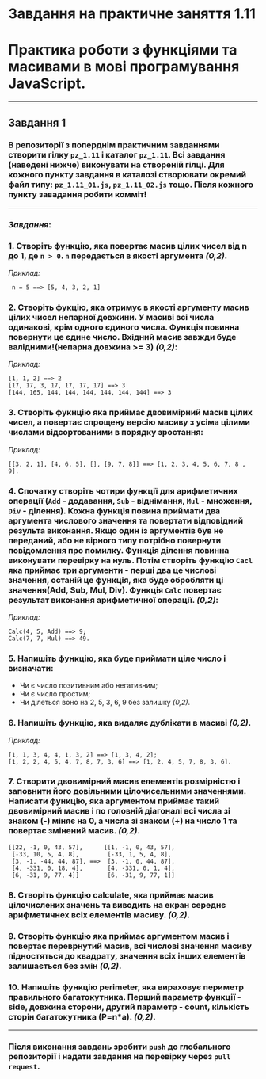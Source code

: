 # Завдання на практичне заняття 1.11

# Практика роботи з функціями та масивами в мові програмування JavaScript.

---

## **Завдання 1**

### В репозиторії з поперднім практичним завданнями створити гілку `pz_1.11` і каталог `pz_1.11`. Всі завдання (наведені нижче) виконувати на створеній гілці. Для кожного пункту завдання в каталозі створювати окремий файл типу: `pz_1.11_01.js`, `pz_1.11_02.js` тощо. Після кожного пункту завадання робити комміт!

---

### **_Завдання_**:

### **1.** Створіть функцію, яка повертає масив цілих чисел від n до 1, де `n > 0`. `n` передається в якості аргумента _(0,2)_.

_Приклад:_

```
 n = 5 ==> [5, 4, 3, 2, 1]
```

### **2.** Створіть фукцію, яка отримує в якості аргументу масив цілих чисел непарної довжини. У масиві всі числа одинакові, крім одного єдиного числа. Функція повинна повернути це єдине число. Вхідний масив завжди буде валідними!(непарна довжина >= 3) _(0,2)_:

_Приклад:_

```
[1, 1, 2] ==> 2
[17, 17, 3, 17, 17, 17, 17] ==> 3
[144, 165, 144, 144, 144, 144, 144, 144] ==> 3

```

### **3.** Створіть фукнцію яка приймає двовимірний масив цілих чисел, а повертає спрощену версію масиву з усіма цілими числами відсортованими в порядку зростання:

_Приклад:_

```
[[3, 2, 1], [4, 6, 5], [], [9, 7, 8]] ==> [1, 2, 3, 4, 5, 6, 7, 8 , 9].
```

### **4.** Спочатку створіть чотири функції для арифметичних операції (`Add` - додавання, `Sub` - віднімання, `Mul` - множення, `Div` - ділення). Кожна функція повина приймати два аргумента числового значення та повертати відповідний результа виконання. Якщо один із аргументів був не переданий, або не вірного типу потрібно повернути повідомлення про помилку. Функція ділення повинна виконувати перевірку на нуль. Потім створіть функцію `Cacl` яка приймає три аргументи - перші два це числові значення, останій це функція, яка буде обробляти ці значення(Add, Sub, Mul, Div). Функція `Calc` повертає результат виконання арифметичної операції. _(0,2)_:

_Приклад:_

```
Calc(4, 5, Add) ==> 9;
Calc(7, 7, Mul) ==> 49.
```

### **5.** Напишіть функцію, яка буде приймати ціле число і визначати:

- Чи є число позитивним або негативним;
- Чи є число простим;
- Чи ділеться воно на 2, 5, 3, 6, 9 без залишку _(0,2)_.

### **6.** Напишіть функцію, яка видаляє дублікати в масиві _(0,2)_.

_Приклад:_

```
[1, 1, 3, 4, 4, 1, 3, 2] ==> [1, 3, 4, 2];
[1, 2, 2, 4, 5, 4, 7, 8, 7, 3, 6] ==> [1, 2, 4, 5, 7, 8, 3, 6].
```

### **7.** Створити двовимірний масив елементів розмірністю і заповнити його довільними цілочисельними значеннями. Написати функцію, яка аргументом приймає такий двовимірний масив і по головній діагоналі всі числа зі знаком (-) міняє на 0, а числа зі знаком (+) на число 1 та повертає змінений масив. _(0,2)_.

```
[[22, -1, 0, 43, 57],      [[1, -1, 0, 43, 57],
 [-33, 10, 5, 4, 8],        [-33, 1, 5, 4, 8],
 [3, -1, -44, 44, 87], ==>  [3, -1, 0, 44, 87],
 [4, -331, 0, 18, 4],       [4, -331, 0, 1, 4],
 [6, -31, 9, 77, 4]]        [6, -31, 9, 77, 1]]
```

### **8.** Створіть функцію calculate, яка приймає масив цілочислених значень та виводить на екран середнє арифметичнех всіх елементів масиву. _(0,2)_.

### **9.** Створіть функцію яка приймає аргументом масив і повертає переврнутий масив, всі числові значення масиву підностяться до квадрату, значення всіх інших елементів залишається без змін _(0,2)_.

### **10.** Напишіть функцію perimeter, яка вираховує периметр правильного багатокутника. Перший параметр функції - side, довжина сторони, другий параметр - count, кількість сторін багатокутника (P=n\*a). _(0,2)_.

---

### Після виконання завдань зробити `push` до глобального репозиторії і надати завдання на перевірку через `pull request`.
